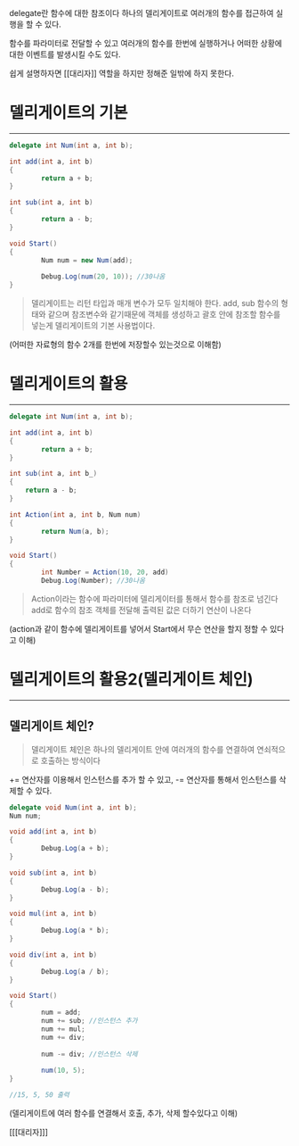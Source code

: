 delegate란 함수에 대한 참조이다
하나의 델리게이트로 여러개의 함수를 접근하여 실행을 할 수 있다.

함수를 파라미터로 전달할 수 있고 여러개의 함수를 한번에 실행하거나
어떠한 상황에 대한 이벤트를 발생시킬 수도 있다.

쉽게 설명하자면 [[대리자]] 역할을 하지만 정해준 일밖에 하지 못한다.

# 델리게이트의 기본
---
```csharp
delegate int Num(int a, int b);

int add(int a, int b)
{
		return a + b;
}

int sub(int a, int b)
{
		return a - b;
}

void Start()
{
		Num num = new Num(add);
		
		Debug.Log(num(20, 10)); //30나옴
}
```

> 델리게이트는 리턴 타입과 매개 변수가 모두 일치해야 한다. 
add, sub 함수의 형태와 같으며 
참조변수와 같기때문에 객체를 생성하고 괄호 안에
참조할 함수를 넣는게 델리게이트의 기본 사용법이다.
> 

(어떠한 자료형의 함수 2개를 한번에 저장할수 있는것으로 이해함)

# 델리게이트의 활용

---

```csharp
delegate int Num(int a, int b);

int add(int a, int b)
{
		return a + b;
}

int sub(int a, int b_)
{
	return a - b;
}

int Action(int a, int b, Num num)
{
		return Num(a, b);
}

void Start()
{
		int Number = Action(10, 20, add)
		Debug.Log(Number); //30나옴
```

> Action이라는 함수에 파라미터에 델리게이터를 통해서 함수를 참조로 넘긴다
add로 함수의 참조 객체를 전달해 출력된 값은 더하기 연산이 나온다
> 

(action과 같이 함수에 델리게이트를 넣어서 Start에서 무슨 연산을 할지 정할 수 있다고 이해)

# 델리게이트의 활용2(델리게이트 체인)

---

## 델리게이트 체인?

> 델리게이트 체인은 하나의 델리게이트 안에 여러개의 함수를 연결하여
연쇠적으로 호출하는 방식이다

+= 연산자를 이용해서 인스턴스를 추가 할 수 있고,
-= 연산자를 통해서 인스턴스를 삭제할 수 있다.
> 

```csharp
delegate void Num(int a, int b);
Num num;

void add(int a, int b)
{
		Debug.Log(a + b);
}

void sub(int a, int b)
{
		Debug.Log(a - b);
}

void mul(int a, int b)
{
		Debug.Log(a * b);
}

void div(int a, int b)
{
		Debug.Log(a / b);
}

void Start()
{
		num = add;
		num += sub; //인스턴스 추가
		num += mul;
		num += div;
		
		num -= div; //인스턴스 삭제
		
		num(10, 5);
}

//15, 5, 50 출력
```

(델리게이트에 여러 함수를 연결해서 호출, 추가, 삭제 할수있다고 이해)

[[[대리자]]]